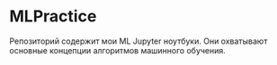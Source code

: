 # MLPractice
Репозиторий содержит мои ML Jupyter ноутбуки. Они охватывают основные концепции алгоритмов машинного обучения.
